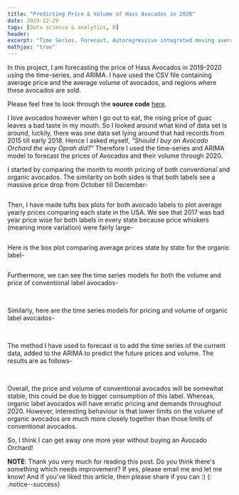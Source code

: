 ```yaml
---
title: "Predicting Price & Volume of Hass Avocados in 2020"
date: 2019-12-29
tags: [Data science & analytics, R]
header:
excerpt: "Time Series, Forecast, Autoregressive integrated moving average"
mathjax: "true"
---
```

In this project, I am forecasting the price of Hass Avocados in 2019-2020 using the time-series, and ARIMA. I have used the CSV file containing average price and the average volume of avocados, and regions where these avocados are sold.

Please feel free to look through the **source code** [here](https://github.com/ToadHanks/Story_de_Hass_Avocados_en_2020).

I love avocados however when I go out to eat, the rising price of guac leaves a bad taste in my mouth. So I looked around what kind of data set is around, luckily, there was one data set lying around that had records from 2015 till early 2018. Hence I asked myself, *"Should I buy an Avocado Orchard the way Oprah did?"* Therefore I used the time-series and ARIMA model to forecast the prices of Avocados and their volume through 2020.

I started by comparing the month to month pricing of both conventional and organic avocados. The similarity on both sides is that both labels see a massive price drop from October till December-

<img src="{{ site.url }}{{ site.baseurl }}/images/avocados/avg_month_prices_both.png" alt="">

Then, I have made tufts box plots for both avocado labels to plot average yearly prices comparing each state in the USA. We see that 2017 was bad year price wise for both labels in every state because price whiskers (meaning more variation) were fairly large-

<img src="{{ site.url }}{{ site.baseurl }}/images/avocados/avg_yr_price_conv.png" alt="">

Here is the box plot comparing average prices state by state for the organic label-

<img src="{{ site.url }}{{ site.baseurl }}/images/avocados/avg_yr_price_org.png" alt="">

Furthermore, we can see the time series models for both the volume and price of conventional label avocados-

<img src="{{ site.url }}{{ site.baseurl }}/images/avocados/ts_conv_pricing.png" alt="">

<img src="{{ site.url }}{{ site.baseurl }}/images/avocados/ts_conv_volume.png" alt="">

Similarly, here are the time series models for pricing and volume of organic label avocados- 

<img src="{{ site.url }}{{ site.baseurl }}/images/avocados/ts_org_pricing.png" alt="">

<img src="{{ site.url }}{{ site.baseurl }}/images/avocados/ts_org_volume.png" alt="">

The method I have used to forecast is to add the time series of the current data, added to the ARIMA to predict the future prices and volume. The results are as follows-

<img src="{{ site.url }}{{ site.baseurl }}/images/avocados/forecast_conv_price.jpg" alt="">

<img src="{{ site.url }}{{ site.baseurl }}/images/avocados/forecast_conv_vol.jpg" alt="">

<img src="{{ site.url }}{{ site.baseurl }}/images/avocados/forecast_org_price.jpg" alt="">

<img src="{{ site.url }}{{ site.baseurl }}/images/avocados/forecast_org_vol.jpg" alt="">

Overall, the price and volume of conventional avocados will be somewhat stable, this could be due to bigger consumption of this label. Whereas, organic label avocados will have erratic pricing and demands throughout 2020. However, interesting behaviour is that lower limits on the volume of organic avocados are much more closely together than those limits of conventional avocados.

So, I think I can get away one more year without buying an Avocado Orchard!

**NOTE**: Thank you very much for reading this post. Do you think there's something which needs improvement? If yes, please email me and let me know! And if you've liked this article, then please share if you can :) 
{: .notice--success}
